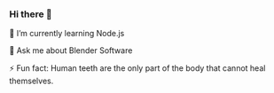 ### Hi there 👋

🌱 I’m currently learning Node.js

💬 Ask me about Blender Software

⚡ Fun fact: Human teeth are the only part of the body that cannot heal themselves.
